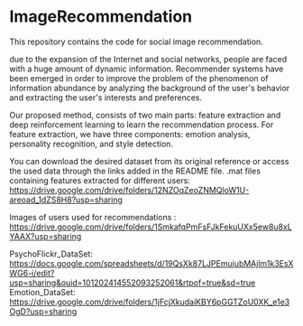 # ImageRecommendation

This repository contains the code for social image recommendation.


due to the expansion of the Internet and social networks, people are faced with a huge amount of dynamic information. Recommender systems have been emerged in order to improve the problem of the phenomenon of information abundance by analyzing the background of the user's behavior and extracting the user's interests and preferences. 

Our proposed method, consists of two main parts: feature extraction and deep reinforcement learning to learn the recommendation process. 
For feature extraction, we have three components: emotion analysis, personality recognition, and style detection.


You can download the desired dataset from its original reference or access the used data through the links added in the README file.
.mat files containing features extracted for different users: https://drive.google.com/drive/folders/12NZOqZeoZNMQloW1U-areoad_1dZS8H8?usp=sharing

Images of users used for recommendations : https://drive.google.com/drive/folders/1SmkafqPmFsFJkFekuUXx5ew8u8xLYAAX?usp=sharing

PsychoFlickr_DataSet: https://docs.google.com/spreadsheets/d/19QsXk87LJPEmuiubMAjlm1k3EsXWG6-i/edit?usp=sharing&ouid=101202414552093252061&rtpof=true&sd=true
Emotion_DataSet: https://drive.google.com/drive/folders/1jFcjXkudaiKBY6pGGTZoU0XK_e1e3OgD?usp=sharing
